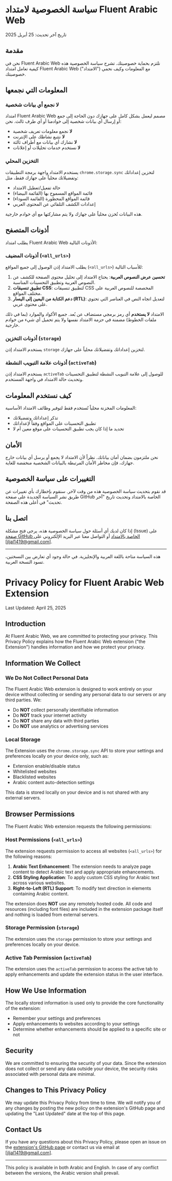 # سياسة الخصوصية لامتداد Fluent Arabic Web

تاريخ آخر تحديث: 25 أبريل 2025

## مقدمة

نحن في Fluent Arabic Web نلتزم بحماية خصوصيتك. تشرح سياسة الخصوصية هذه كيفية تعامل امتداد Fluent Arabic Web ("الامتداد") مع المعلومات وكيف نحمي خصوصيتك.

## المعلومات التي نجمعها

### لا نجمع أي بيانات شخصية

امتداد Fluent Arabic Web مصمم ليعمل بشكل كامل على جهازك دون الحاجة إلى جمع أو إرسال أي بيانات شخصية إلى خوادمنا أو أي طرف ثالث. نحن:

- **لا** نجمع معلومات تعريف شخصية
- **لا** نتتبع نشاطك على الإنترنت
- **لا** نشارك أي بيانات مع أطراف ثالثة
- **لا** نستخدم خدمات تحليلات أو إعلانات

### التخزين المحلي

يستخدم الامتداد واجهة برمجة التطبيقات `chrome.storage.sync` لتخزين إعداداتك وتفضيلاتك محلياً على جهازك فقط، مثل:

- حالة تفعيل/تعطيل الامتداد
- قائمة المواقع المسموح بها (القائمة البيضاء)
- قائمة المواقع المحظورة (القائمة السوداء)
- إعدادات الكشف التلقائي عن المحتوى العربي

هذه البيانات تُخزن محلياً على جهازك ولا يتم مشاركتها مع أي خوادم خارجية.

## أذونات المتصفح

يطلب امتداد Fluent Arabic Web الأذونات التالية:

### أذونات المضيف (`<all_urls>`)

يطلب الامتداد إذن الوصول إلى جميع المواقع (`<all_urls>`) للأسباب التالية:

1. **تحسين عرض النصوص العربية**: يحتاج الامتداد إلى تحليل محتوى الصفحة للكشف عن النصوص العربية وتطبيق التحسينات المناسبة.
2. **تطبيق تنسيقات CSS**: لتطبيق تنسيقات CSS المخصصة للنصوص العربية على مختلف المواقع.
3. **دعم الكتابة من اليمين إلى اليسار (RTL)**: لتعديل اتجاه النص في العناصر التي تحتوي على محتوى عربي.

الامتداد **لا يستخدم** أي رمز برمجي مستضاف عن بُعد. جميع الأكواد والموارد (بما في ذلك ملفات الخطوط) مضمنة في حزمة الامتداد نفسها ولا يتم تحميل أي شيء من خوادم خارجية.

### أذونات التخزين (`storage`)

يستخدم الامتداد إذن `storage` لتخزين إعداداتك وتفضيلاتك محلياً على جهازك.

### أذونات علامة التبويب النشطة (`activeTab`)

يستخدم الامتداد إذن `activeTab` للوصول إلى علامة التبويب النشطة لتطبيق التحسينات وتحديث حالة الامتداد في واجهة المستخدم.

## كيف نستخدم المعلومات

المعلومات المخزنة محلياً تُستخدم فقط لتوفير وظائف الامتداد الأساسية:

- تذكر إعداداتك وتفضيلاتك
- تطبيق التحسينات على المواقع وفقاً لإعداداتك
- تحديد ما إذا كان يجب تطبيق التحسينات على موقع معين أم لا

## الأمان

نحن ملتزمون بضمان أمان بياناتك. نظراً لأن الامتداد لا يجمع أو يرسل أي بيانات خارج جهازك، فإن مخاطر الأمان المرتبطة بالبيانات الشخصية منخفضة للغاية.

## التغييرات على سياسة الخصوصية

قد نقوم بتحديث سياسة الخصوصية هذه من وقت لآخر. سنقوم بإخطارك بأي تغييرات عن طريق نشر السياسة الجديدة على صفحة GitHub الخاصة بالامتداد وتحديث تاريخ "آخر تحديث" في أعلى هذه الصفحة.

## اتصل بنا

إذا كان لديك أي أسئلة حول سياسة الخصوصية هذه، يرجى فتح مشكلة (Issue) على [صفحة GitHub الخاصة بالامتداد](https://github.com/nvkq/Fluent-Arabic-Web/issues) أو التواصل معنا عبر البريد الإلكتروني على [jljal1419@gmail.com].

---

هذه السياسة متاحة باللغة العربية والإنجليزية. في حالة وجود أي تعارض بين النسختين، تسود النسخة العربية.

# Privacy Policy for Fluent Arabic Web Extension

Last Updated: April 25, 2025

## Introduction

At Fluent Arabic Web, we are committed to protecting your privacy. This Privacy Policy explains how the Fluent Arabic Web extension ("the Extension") handles information and how we protect your privacy.

## Information We Collect

### We Do Not Collect Personal Data

The Fluent Arabic Web extension is designed to work entirely on your device without collecting or sending any personal data to our servers or any third parties. We:

- Do **NOT** collect personally identifiable information
- Do **NOT** track your internet activity
- Do **NOT** share any data with third parties
- Do **NOT** use analytics or advertising services

### Local Storage

The Extension uses the `chrome.storage.sync` API to store your settings and preferences locally on your device only, such as:

- Extension enable/disable status
- Whitelisted websites
- Blacklisted websites
- Arabic content auto-detection settings

This data is stored locally on your device and is not shared with any external servers.

## Browser Permissions

The Fluent Arabic Web extension requests the following permissions:

### Host Permissions (`<all_urls>`)

The extension requests permission to access all websites (`<all_urls>`) for the following reasons:

1. **Arabic Text Enhancement**: The extension needs to analyze page content to detect Arabic text and apply appropriate enhancements.
2. **CSS Styling Application**: To apply custom CSS styling for Arabic text across various websites.
3. **Right-to-Left (RTL) Support**: To modify text direction in elements containing Arabic content.

The extension does **NOT** use any remotely hosted code. All code and resources (including font files) are included in the extension package itself and nothing is loaded from external servers.

### Storage Permission (`storage`)

The extension uses the `storage` permission to store your settings and preferences locally on your device.

### Active Tab Permission (`activeTab`)

The extension uses the `activeTab` permission to access the active tab to apply enhancements and update the extension status in the user interface.

## How We Use Information

The locally stored information is used only to provide the core functionality of the extension:

- Remember your settings and preferences
- Apply enhancements to websites according to your settings
- Determine whether enhancements should be applied to a specific site or not

## Security

We are committed to ensuring the security of your data. Since the extension does not collect or send any data outside your device, the security risks associated with personal data are minimal.

## Changes to This Privacy Policy

We may update this Privacy Policy from time to time. We will notify you of any changes by posting the new policy on the extension's GitHub page and updating the "Last Updated" date at the top of this page.

## Contact Us

If you have any questions about this Privacy Policy, please open an issue on the [extension's GitHub page](https://github.com/nvkq/Fluent-Arabic-Web/issues) or contact us via email at [jljal1419@gmail.com].

---

This policy is available in both Arabic and English. In case of any conflict between the versions, the Arabic version shall prevail.

